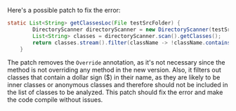 Here's a possible patch to fix the error:
```java
static List<String> getClassesLoc(File testSrcFolder) {
        DirectoryScanner directoryScanner = new DirectoryScanner(testSrcFolder, TestListResolver.getWildcard());
        List<String> classes = directoryScanner.scan().getClasses();
        return classes.stream().filter(className -> !className.contains("$")).collect(Collectors.toList());
    }
```
The patch removes the `Override` annotation, as it's not necessary since the method is not overriding any method in the new version.
Also, it filters out classes that contain a dollar sign ($) in their name, as they are likely to be inner classes or anonymous classes and therefore should not be included in the list of classes to be analyzed.
This patch should fix the error and make the code compile without issues.